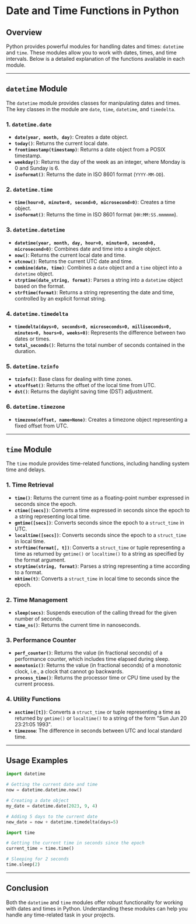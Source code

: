 
# Date and Time Functions in Python

## Overview

Python provides powerful modules for handling dates and times: `datetime` and `time`. These modules allow you to work with dates, times, and time intervals. Below is a detailed explanation of the functions available in each module.

---

## `datetime` Module

The `datetime` module provides classes for manipulating dates and times. The key classes in the module are `date`, `time`, `datetime`, and `timedelta`.

### 1. `datetime.date`

- **`date(year, month, day)`**: Creates a date object.
- **`today()`**: Returns the current local date.
- **`fromtimestamp(timestamp)`**: Returns a date object from a POSIX timestamp.
- **`weekday()`**: Returns the day of the week as an integer, where Monday is 0 and Sunday is 6.
- **`isoformat()`**: Returns the date in ISO 8601 format (`YYYY-MM-DD`).

### 2. `datetime.time`

- **`time(hour=0, minute=0, second=0, microsecond=0)`**: Creates a time object.
- **`isoformat()`**: Returns the time in ISO 8601 format (`HH:MM:SS.mmmmmm`).

### 3. `datetime.datetime`

- **`datetime(year, month, day, hour=0, minute=0, second=0, microsecond=0)`**: Combines date and time into a single object.
- **`now()`**: Returns the current local date and time.
- **`utcnow()`**: Returns the current UTC date and time.
- **`combine(date, time)`**: Combines a `date` object and a `time` object into a `datetime` object.
- **`strptime(date_string, format)`**: Parses a string into a `datetime` object based on the format.
- **`strftime(format)`**: Returns a string representing the date and time, controlled by an explicit format string.

### 4. `datetime.timedelta`

- **`timedelta(days=0, seconds=0, microseconds=0, milliseconds=0, minutes=0, hours=0, weeks=0)`**: Represents the difference between two dates or times.
- **`total_seconds()`**: Returns the total number of seconds contained in the duration.

### 5. `datetime.tzinfo`

- **`tzinfo()`**: Base class for dealing with time zones.
- **`utcoffset()`**: Returns the offset of the local time from UTC.
- **`dst()`**: Returns the daylight saving time (DST) adjustment.

### 6. `datetime.timezone`

- **`timezone(offset, name=None)`**: Creates a timezone object representing a fixed offset from UTC.

---

## `time` Module

The `time` module provides time-related functions, including handling system time and delays.

### 1. Time Retrieval

- **`time()`**: Returns the current time as a floating-point number expressed in seconds since the epoch.
- **`ctime([secs])`**: Converts a time expressed in seconds since the epoch to a string representing local time.
- **`gmtime([secs])`**: Converts seconds since the epoch to a `struct_time` in UTC.
- **`localtime([secs])`**: Converts seconds since the epoch to a `struct_time` in local time.
- **`strftime(format[, t])`**: Converts a `struct_time` or tuple representing a time as returned by `gmtime()` or `localtime()` to a string as specified by the format argument.
- **`strptime(string, format)`**: Parses a string representing a time according to a format.
- **`mktime(t)`**: Converts a `struct_time` in local time to seconds since the epoch.

### 2. Time Management

- **`sleep(secs)`**: Suspends execution of the calling thread for the given number of seconds.
- **`time_ns()`**: Returns the current time in nanoseconds.

### 3. Performance Counter

- **`perf_counter()`**: Returns the value (in fractional seconds) of a performance counter, which includes time elapsed during sleep.
- **`monotonic()`**: Returns the value (in fractional seconds) of a monotonic clock, i.e., a clock that cannot go backwards.
- **`process_time()`**: Returns the processor time or CPU time used by the current process.

### 4. Utility Functions

- **`asctime([t])`**: Converts a `struct_time` or tuple representing a time as returned by `gmtime()` or `localtime()` to a string of the form "Sun Jun 20 23:21:05 1993".
- **`timezone`**: The difference in seconds between UTC and local standard time.

---

## Usage Examples

```python
import datetime

# Getting the current date and time
now = datetime.datetime.now()

# Creating a date object
my_date = datetime.date(2023, 9, 4)

# Adding 5 days to the current date
new_date = now + datetime.timedelta(days=5)

import time

# Getting the current time in seconds since the epoch
current_time = time.time()

# Sleeping for 2 seconds
time.sleep(2)
```

---

## Conclusion

Both the `datetime` and `time` modules offer robust functionality for working with dates and times in Python. Understanding these modules can help you handle any time-related task in your projects.


